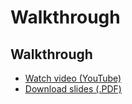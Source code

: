 # Walkthrough

## Walkthrough

* [Watch video (YouTube)](http://www.youtube.com/watch?v=NXns5fhUJSA)
* [Download slides (.PDF)](http://cdn.cs50.net/2012/fall/psets/4/walkthrough4.pdf)


